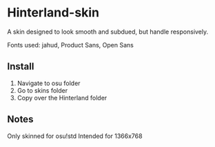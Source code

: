 # Hinterland-skin

A skin designed to look smooth and subdued, but handle responsively.

Fonts used: jahud, Product Sans, Open Sans

## Install
1. Navigate to osu folder
2. Go to skins folder
3. Copy over the Hinterland folder

## Notes
Only skinned for osu!std
Intended for 1366x768
